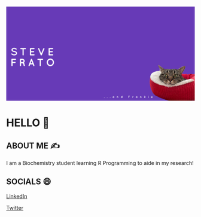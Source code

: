 ![](https://github.com/SFRATO/SFRATO/blob/main/Email%20Header%20600x200%20px%20-%20Custom%20dimensions%20(1).png)
# HELLO 👋
## ABOUT ME ✍️
I am a Biochemistry student learning R Programming to aide in my research!
## SOCIALS 😄
[LinkedIn](https://www.linkedin.com/in/steven-frato-a21371135/)

[Twitter](https://twitter.com/fratosteven)
